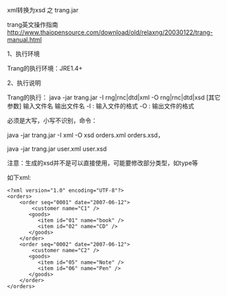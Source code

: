 xml转换为xsd 之 trang.jar

trang英文操作指南
http://www.thaiopensource.com/download/old/relaxng/20030122/trang-manual.html


1、执行环境

Trang的执行环境：JRE1.4+

2、执行说明

Trang的执行：
java -jar trang.jar -I rng|rnc|dtd|xml -O rng|rnc|dtd|xsd [其它参数] 输入文件名 输出文件名
-I : 输入文件的格式
-O : 输出文件的格式

必须是大写，小写不识别，命令：

java -jar trang.jar -I xml -O xsd orders.xml orders.xsd，

java -jar trang.jar user.xml user.xsd

注意：生成的xsd并不是可以直接使用，可能要修改部分类型，如type等

如下xml:

```
<?xml version="1.0" encoding="UTF-8"?>   
<orders>   
	<order seq="0001" date="2007-06-12">   
	    <customer name="C1" />   
	   <goods>   
	      <item id="01" name="book" />   
	      <item id="02" name="CD" />   
	   </goods>   
	</order>   
	<order seq="0002" date="2007-06-12">   
	    <customer name="C2" />   
	   <goods>   
	      <item id="05" name="Note" />   
	      <item id="06" name="Pen" />   
	   </goods>   
	</order>   
</orders>  
```


